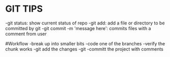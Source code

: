 # GIT TIPS

-git status: show current status of repo
-git add: add a file or directory to be committed by git
-git commit -m 'message here': commits files with a comment from user


#Workflow
  -break up into smaller bits
  -code one of the branches
  -verify the chunk works
  -git add the changes
  -git -committ the project with comments